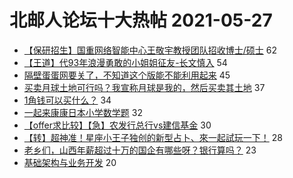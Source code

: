 # 北邮人论坛十大热帖 2021-05-27

- [【保研招生】国重网络智能中心王敬宇教授团队招收博士/硕士](https://bbs.byr.cn/article/AimGraduate/1206909) 62
- [【王道】代93年浪漫勇敢的小姐姐征友-长文慎入](https://bbs.byr.cn/article/Friends/1994528) 54
- [隔壁蛋蛋网要关了，不知道这个版能不能利用起来](https://bbs.byr.cn/article/BNU/15034) 45
- [买卖月球土地可行吗？我宣称月球是我的，然后买卖其土地](https://bbs.byr.cn/article/Talking/6276892) 37
- [1角钱可以买什么？](https://bbs.byr.cn/article/Food/513387) 34
- [一起来康康日本小学数学题](https://bbs.byr.cn/article/Picture/3290328) 32
- [【offer求比较】【急】农发行总行vs建信基金](https://bbs.byr.cn/article/Job/2134915) 30
- [【转】超神准！星座小王子独创的新型占卜、來一起試玩一下！](https://bbs.byr.cn/article/Constellations/326533) 28
- [老乡们，山西年薪超过十万的国企有哪些呀？银行算吗？](https://bbs.byr.cn/article/Shanxi/210981) 23
- [基础架构与业务开发](https://bbs.byr.cn/article/WorkLife/1168286) 20


